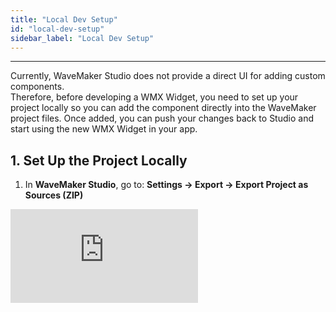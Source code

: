 ```yaml
---
title: "Local Dev Setup"
id: "local-dev-setup"
sidebar_label: "Local Dev Setup"
---
```

---

Currently, WaveMaker Studio does not provide a direct UI for adding custom components.  
Therefore, before developing a WMX Widget, you need to set up your project locally so you can add the component directly into the WaveMaker project files. Once added, you can push your changes back to Studio and start using the new WMX Widget in your app.

## 1. Set Up the Project Locally

1. In **WaveMaker Studio**, go to:  **Settings → Export → Export Project as Sources (ZIP)**  

<div style={{ position: "relative", paddingBottom: "56.25%" }}>
  <iframe
    style={{
      width: "100%",
      height: "100%",
      position: "absolute",
      left: 0,
      top: 0,
      borderRadius: 10
    }}
    src="https://embed.app.guidde.com/playbooks/nmSiCcLJYxKDwobxXxQ88q"
    title="Steps to Export WaveMaker Project"
    frameBorder={0}
    referrerPolicy="unsafe-url"
    allowFullScreen="true"
    allow="clipboard-write"
    sandbox="allow-popups allow-popups-to-escape-sandbox allow-scripts allow-forms allow-same-origin allow-presentation"
  />
</div>

2. Download and extract the ZIP file to your local system.  
3. Open the extracted folder in your preferred an Editor/IDE (e.g., Visual Studio Code).  
4. You can now create or edit WMX Widgets and make other custom modifications locally.

---

## 2. Enable Project Sync

To push your local changes to Studio (and pull updates from Studio), you need to set up **[Project Sync](https://docs.wavemaker.com/learn/how-tos/synchronizing-wavemaker-apps-ides-beta/)**.

### Prerequisites

Following software must be installed and configured on your system.
- [**Git**](https://git-scm.com/downloads)
- [**JDK**](https://www.oracle.com/in/java/technologies/downloads/)
- [**Maven**](https://maven.apache.org/download.cgi)

### Initialize Workspace Sync
1. Open a terminal in your project’s root directory.  
2. Run:
   ```bash
   mvn wavemaker-workspace:init
   ```
3. When prompted, provide:
    - WaveMaker Studio Host URL
    - Your login credentials using Email & Password or a Token (Token can be generated at `https://<WaveMaker_Studio_Host>/studio/services/auth/token`)

4. Keep your WaveMaker Studio session open until the sync completes.
<!-- 5. When prompted, select the correct project number. -->

## 3. Sync Commands

- Pull changes from Studio:
```bash
mvn wavemaker-workspace:pull
```
- Push changes to Studio:
```bash
mvn wavemaker-workspace:push
```

Once your custom component is added, use the `push` command to upload it to Studio and start using it in your project.